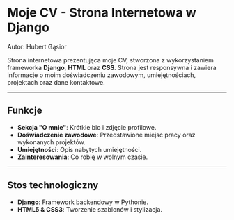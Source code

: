 # Moje CV - Strona Internetowa w Django

Autor: Hubert Gąsior

Strona internetowa prezentująca moje CV, stworzona z wykorzystaniem frameworka **Django**, **HTML** oraz **CSS**. Strona jest responsywna i zawiera informacje o moim doświadczeniu zawodowym, umiejętnościach, projektach oraz dane kontaktowe.

---
<!--
## Podgląd na żywo

[Zobacz stronę na żywo](https://twoja-strona.herokuapp.com)
-->
## Funkcje

<!--- **Responsywny design**: Działa dobrze na komputerach, tabletach i urządzeniach mobilnych. -->
- **Sekcja "O mnie"**: Krótkie bio i zdjęcie profilowe.
- **Doświadczenie zawodowe**: Przedstawione miejsc pracy oraz wykonanych projektów.
- **Umiejętności**: Opis nabytych umiejętności.
- **Zainteresowania**: Co robię w wolnym czasie.

---

## Stos technologiczny

- **Django**: Framework backendowy w Pythonie.
- **HTML5 & CSS3**: Tworzenie szablonów i stylizacja.
